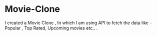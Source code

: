 # Movie-Clone
I created a Movie Clone , In which I am using API to fetch the data like - Popular , Top Rated, Upcoming movies etc.. .
